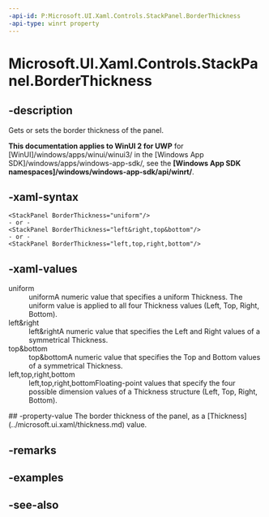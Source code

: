 ```yaml
---
-api-id: P:Microsoft.UI.Xaml.Controls.StackPanel.BorderThickness
-api-type: winrt property
---
```


<!-- Property syntax
public Windows.UI.Xaml.Thickness BorderThickness { get;  set; }
-->

# Microsoft.UI.Xaml.Controls.StackPanel.BorderThickness

## -description
Gets or sets the border thickness of the panel.

**This documentation applies to WinUI 2 for UWP** for [WinUI]/windows/apps/winui/winui3/ in the [Windows App SDK]/windows/apps/windows-app-sdk/, see the **[Windows App SDK namespaces]/windows/windows-app-sdk/api/winrt/**.

## -xaml-syntax
```xaml
<StackPanel BorderThickness="uniform"/>
- or -
<StackPanel BorderThickness="left&right,top&bottom"/>
- or -
<StackPanel BorderThickness="left,top,right,bottom"/>
```


## -xaml-values
<dl><dt>uniform</dt><dd>uniformA numeric value that specifies a uniform Thickness. The uniform value is applied to all four Thickness values (Left, Top, Right, Bottom).</dd>
<dt>left&amp;right</dt><dd>left&amp;rightA numeric value that specifies the Left and Right values of a symmetrical Thickness.</dd>
<dt>top&amp;bottom</dt><dd>top&amp;bottomA numeric value that specifies the Top and Bottom values of a symmetrical Thickness.</dd>
<dt>left,top,right,bottom</dt><dd>left,top,right,bottomFloating-point values that specify the four possible dimension values of a Thickness structure (Left, Top, Right, Bottom).</dd>
</dl>
## -property-value
The border thickness of the panel, as a [Thickness](../microsoft.ui.xaml/thickness.md) value.

## -remarks

## -examples

## -see-also
